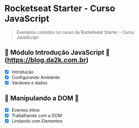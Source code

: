 # Rocketseat Starter - Curso JavaScript

> Exemplos contidos no curso da Rocketseat Starter - Curso JavaScript:

## :rocket: Módulo Introdução JavaScript :link: (https://blog.da2k.com.br)

- [x] Introdução
- [x] Configurando Ambiente
- [x] Variáveis e dados

## :rocket: Manipulando a DOM :link:

- [x] Eventos inline
- [x] Trabalhando com a DOM
- [x] Lindando com Elementos
